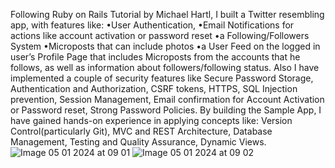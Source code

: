 Following Ruby on Rails Tutorial by Michael Hartl, I built a Twitter resembling app, with features like:
•User Authentication,
•Email Notifications for actions like account activation or password reset
•a Following/Followers System
•Microposts that can include photos
•a User Feed on the logged in user’s Profile Page that includes Microposts from the accounts that he follows, as well as information about followers/following status.
Also I have implemented a couple of security features like Secure Password Storage, Authentication and Authorization, CSRF tokens, HTTPS, SQL Injection prevention, Session Management, Email confirmation for Account Activation or Password reset, Strong Password Policies.
By building the Sample App, I have gained hands-on experience in applying concepts like: Version Control(particularly Git), MVC and REST Architecture, Database Management, Testing and Quality Assurance, Dynamic Views.
![Image 05 01 2024 at 09 01](https://github.com/gabrielsorin88/sample_app/assets/126314730/4c5f5142-0e62-4659-9e10-d7c2bbc21cbd)
![Image 05 01 2024 at 09 02](https://github.com/gabrielsorin88/sample_app/assets/126314730/50a4daa2-5f33-4872-9e5d-535275bfbe02)
